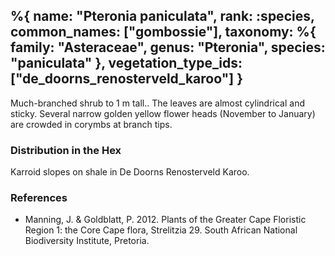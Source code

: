%{
    name: "Pteronia paniculata",
    rank: :species,
    common_names: ["gombossie"],
    taxonomy: %{
        family: "Asteraceae",
        genus: "Pteronia",
        species: "paniculata"
    },
    vegetation_type_ids: ["de_doorns_renosterveld_karoo"]
}
---

Much-branched shrub to 1 m tall.. The leaves are almost cylindrical and sticky. Several narrow golden yellow flower heads (November to January) are crowded in corymbs at branch tips.

<!-- read more -->

### Distribution in the Hex

Karroid slopes on shale in De Doorns Renosterveld Karoo.

### References

* Manning, J. & Goldblatt, P. 2012. Plants of the Greater Cape Floristic Region 1: the Core Cape flora, Strelitzia 29. South African National Biodiversity Institute, Pretoria.